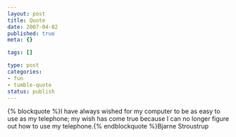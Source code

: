 ```yaml
--- 
layout: post
title: Quote
date: 2007-04-02
published: true
meta: {}

tags: []

type: post
categories: 
- fun
- tumble-quote
status: publish
---
```

{% blockquote %}I have always wished for my computer to be as easy to use as my telephone; my wish has come true because I can no longer figure out how to use my telephone.{% endblockquote %}Bjarne Stroustrup
